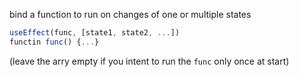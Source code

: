 bind a function to run on changes of one or multiple states
```jsx
useEffect(func, [state1, state2, ...])
functin func() {...}
```

(leave the arry empty if you intent to run the `func` only once at start)